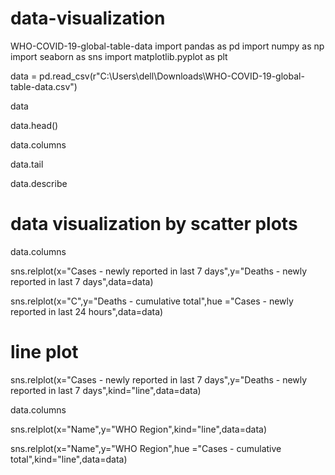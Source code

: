 # data-visualization
WHO-COVID-19-global-table-data
import pandas as pd
import numpy as np
import seaborn as sns
import matplotlib.pyplot as plt

data = pd.read_csv(r"C:\Users\dell\Downloads\WHO-COVID-19-global-table-data.csv")

data

data.head()

data.columns

data.tail

data.describe

# data visualization by scatter plots

data.columns

sns.relplot(x="Cases - newly reported in last 7 days",y="Deaths - newly reported in last 7 days",data=data)

sns.relplot(x="C",y="Deaths - cumulative total",hue ="Cases - newly reported in last 24 hours",data=data)

# line plot


sns.relplot(x="Cases - newly reported in last 7 days",y="Deaths - newly reported in last 7 days",kind="line",data=data)

data.columns


sns.relplot(x="Name",y="WHO Region",kind="line",data=data)

sns.relplot(x="Name",y="WHO Region",hue ="Cases - cumulative total",kind="line",data=data)



